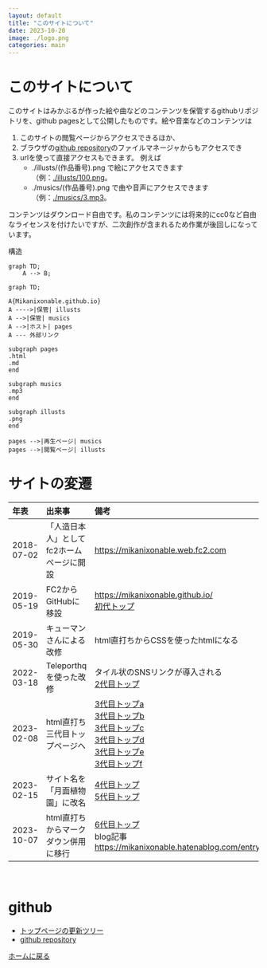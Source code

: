 ```yaml
---
layout: default
title: "このサイトについて"
date: 2023-10-20
image: ./logo.png
categories: main
---
```


# このサイトについて
このサイトはみかぶるが作った絵や曲などのコンテンツを保管するgithubリポジトリを、github pagesとして公開したものです。絵や音楽などのコンテンツは
1. このサイトの閲覧ページからアクセスできるほか、
1. ブラウザの[github repository](https://github.com/Mikanixonable/Mikanixonable.github.io)のファイルマネージャからもアクセスでき
1. urlを使って直接アクセスもできます。
例えば
    - ./illusts/(作品番号).png で絵にアクセスできます（例：[./illusts/100.png](./illusts/100.png)。
    - ./musics/(作品番号).png で曲や音声にアクセスできます（例：[./musics/3.mp3](./musics/3.mp3)。

コンテンツはダウンロード自由です。私のコンテンツには将来的にcc0など自由なライセンスを付けたいですが、二次創作が含まれるため作業が後回しになっています。

構造
~~~mermaid
graph TD;
    A --> B;

~~~

~~~mermaid
graph TD;

A{Mikanixonable.github.io}
A ---->|保管| illusts
A -->|保管| musics
A -->|ホスト| pages
A --- 外部リンク

subgraph pages
.html
.md
end

subgraph musics
.mp3
end

subgraph illusts
.png
end

pages -->|再生ページ| musics
pages -->|閲覧ページ| illusts
~~~

# サイトの変遷
|年表|出来事|備考|
|:--|:--|:--|
|2018-07-02|「人造日本人」としてfc2ホームページに開設|https://mikanixonable.web.fc2.com|
|2019-05-19|FC2からGitHubに移設|https://mikanixonable.github.io/<br>[初代トップ](27)|
|2019-05-30|キューマンさんによる改修|html直打ちからCSSを使ったhtmlになる|
|2022-03-18|Teleporthqを使った改修|タイル状のSNSリンクが導入される<br>[2代目トップ](100)|
|2023-02-08|html直打ち三代目トップページへ|[3代目トップa](104)<br>[3代目トップb](105)<br>[3代目トップc](107)<br>[3代目トップd](108)<br>[3代目トップe](109)<br>[3代目トップf](115)|
|2023-02-15|サイト名を「月面植物園」に改名|[4代目トップ](116)<br>[5代目トップ](106)|
|2023-10-07|html直打ちからマークダウン併用に移行|[6代目トップ](126)<br>blog記事 https://mikanixonable.hatenablog.com/entry/2023/10/07/114442|
　
　
# github
- [トップページの更新ツリー](https://github.com/Mikanixonable/Mikanixonable.github.io/commits/109158783b79299f765f2bf44b7f14397afab2c5/index.html)
- [github repository](https://github.com/Mikanixonable/Mikanixonable.github.io)

[ホームに戻る](./)
